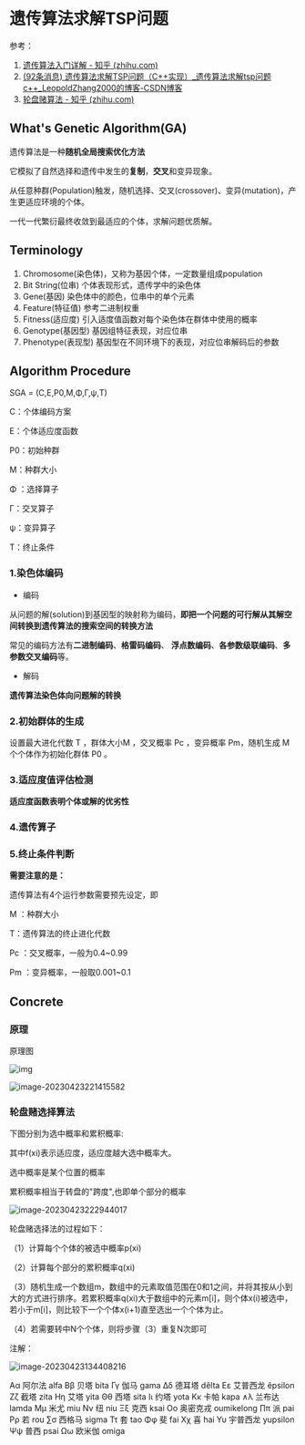 # 遗传算法求解TSP问题

参考：

1. [遗传算法入门详解 - 知乎 (zhihu.com)](https://zhuanlan.zhihu.com/p/100337680)
2. [(92条消息) 遗传算法求解TSP问题（C++实现）_遗传算法求解tsp问题c++_LeopoldZhang2000的博客-CSDN博客](https://blog.csdn.net/LeopoldZhang2000/article/details/104339931)
3. [轮盘赌算法 - 知乎 (zhihu.com)](https://zhuanlan.zhihu.com/p/140418005)

## What's Genetic Algorithm(GA)

遗传算法是一种**随机全局搜索优化方法**

它模拟了自然选择和遗传中发生的**复制**，**交叉**和变异现象。

从任意种群(Population)触发，随机选择、交叉(crossover)、变异(mutation)，产生更适应环境的个体。

一代一代繁衍最终收敛到最适应的个体，求解问题优质解。

## Terminology

1. Chromosome(染色体)，又称为基因个体，一定数量组成population
2. Bit String(位串) 个体表现形式，遗传学中的染色体
3. Gene(基因) 染色体中的颜色，位串中的单个元素
4. Feature(特征值) 参考二进制权重
5. Fitness(适应度) 引入适度值函数对每个染色体在群体中使用的概率
6. Genotype(基因型) 基因组特征表现，对应位串
7. Phenotype(表现型) 基因型在不同环境下的表现，对应位串解码后的参数

## Algorithm Procedure

SGA = (C,E,P0,M,Φ,Γ,ψ,T)

C：个体编码方案

E：个体适应度函数

P0：初始种群

M：种群大小

Φ ：选择算子

Γ：交叉算子

ψ：变异算子

T：终止条件

### 1.染色体编码

* 编码

从问题的解(solution)到基因型的映射称为编码，**即把一个问题的可行解从其解空间转换到遗传算法的搜索空间的转换方法**

常见的编码方法有**二进制编码**、**格雷码编码**、 **浮点数编码**、**各参数级联编码**、**多参数交叉编码**等。

* 解码

**遗传算法染色体向问题解的转换**

### **2.初始群体的生成**

设置最大进化代数 T ，群体大小M ，交叉概率 Pc ，变异概率 Pm，随机生成 M个个体作为初始化群体 P0 。

### **3.适应度值评估检测**

**适应度函数表明个体或解的优劣性**

### **4.遗传算子**

### 5.终止条件判断

**需要注意的是：**

遗传算法有4个运行参数需要预先设定，即

M ：种群大小

T：遗传算法的终止进化代数

Pc ：交叉概率，一般为0.4~0.99

Pm ：变异概率，一般取0.001~0.1

## Concrete

### 原理

原理图

![img](Resources_Pic/20190707191439690.png)

![image-20230423221415582](Resources_Pic/image-20230423221415582.png)

### 轮盘赌选择算法

下图分别为选中概率和累积概率:

其中f(xi)表示适应度，适应度越大选中概率大。

选中概率是某个位置的概率

累积概率相当于转盘的"跨度",也即单个部分的概率



![image-20230423222944017](Resources_Pic/image-20230423222944017.png)

轮盘赌选择法的过程如下：

（1）计算每个个体的被选中概率p(xi)

（2）计算每个部分的累积概率q(xi)

（3）随机生成一个数组m，数组中的元素取值范围在0和1之间，并将其按从小到大的方式进行排序。若累积概率q(xi)大于数组中的元素m[i]，则个体x(i)被选中，若小于m[i]，则比较下一个个体x(i+1)直至选出一个个体为止。

（4）若需要转中N个个体，则将步骤（3）重复N次即可

注解：

![image-20230423134408216](Resources_Pic\image-20230423134408216.png)

Αα 阿尔法 alfa
Ββ 贝塔 bita
Γγ 伽马 gama
Δδ 德耳塔 dêlta
Εε 艾普西龙 êpsilon
Ζζ 截塔 zita
Ηη 艾塔 yita
Θθ 西塔 sita
Ιι 约塔 yota
Κκ 卡帕 kapa
∧λ 兰布达 lamda
Μμ 米尤 miu
Νν 纽 niu
Ξξ 克西 ksai
Οο 奥密克戎 oumikelong
∏π 派 pai
Ρρ 若 rou
∑σ 西格马 sigma
Ττ 套 tao
Φφ 斐 fai
Χχ 喜 hai
Υυ 宇普西龙 yupsilon
Ψψ 普西 psai
Ωω 欧米伽 omiga



